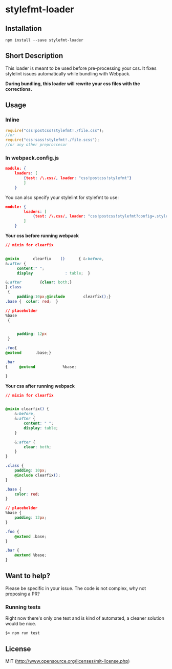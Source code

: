 # stylefmt-loader

## Installation

`npm install --save stylefmt-loader`

## Short Description

This loader is meant to be used before pre-processing your css. 
It fixes stylelint issues automatically while bundling with Webpack.
 
**During bundling, this loader will rewrite your css files with the corrections.**

## Usage

### Inline

```javascript
require("css!postcss!stylefmt!./file.css");
//or
require("css!sass!stylefmt!./file.scss");
//or any other preproccesor

```

### In webpack.config.js

```json
module: {
	loaders: [
		{test: /\.css/, loader: "css!postcss!stylefmt"}
		]
	}
```

You can also specify your stylelint for stylefmt to use:

```json
module: {
		loaders: [
			{test: /\.css/, loader: "css!postcss!stylefmt?config=.stylelintrc"}
		]
	}
```

**Your css before running webpack**

```css
// mixin for clearfix


@mixin      clearfix    ()      { &:before,
&:after {
     content:" ";
     display              : table;  }

&:after        {clear: both;}
}.class
 {
     padding:10px;@include        clearfix();}
.base {  color: red;  }

// placeholder
%base
 {


     padding: 12px
 }

.foo{
@extend      .base;}

.bar
{     @extend            %base;

}
```

**Your css after running webpack**

```css
// mixin for clearfix


@mixin clearfix() {
	&:before,
	&:after {
		content: " ";
		display: table;
	}

	&:after {
		clear: both;
	}
}

.class {
	padding: 10px;
	@include clearfix();
}

.base {
	color: red;
}

// placeholder
%base {
	padding: 12px;
}

.foo {
	@extend .base;
}

.bar {
	@extend %base;
}
```

## Want to help?

Please be specific in your issue. The code is not complex, why not proposing a PR?

### Running tests

Right now there's only one test and is kind of automated, a cleaner solution would be nice.

```
$> npm run test
```


## License

MIT (http://www.opensource.org/licenses/mit-license.php)
